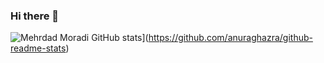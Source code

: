 ### Hi there 👋

![Mehrdad Moradi GitHub stats](https://github-readme-stats.vercel.app/api?username=mehrdadmoradi001&show_icons=true&theme=nord)](https://github.com/anuraghazra/github-readme-stats)
